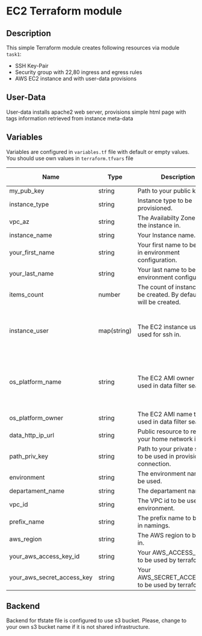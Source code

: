# EC2 Terraform module

## Description

This simple Terraform module creates following resources via module `task1`:
- SSH Key-Pair
- Security group with 22,80 ingress and egress rules 
- AWS EC2 instance and with user-data provisions

## User-Data
User-data installs apache2 web server, provisions simple html page with tags information retrieved from instance meta-data

## Variables
Variables are configured in `variables.tf` file with default or empty values. You should use own values in `terraform.tfvars` file

| Name | Type | Description | Default value |
|-|-|-|-|
| my_pub_key | string | Path to your public key. | - |
| instance_type | string | Instance type to be provisioned. | t2.micro |
| vpc_az | string | The Availabilty Zone to start the instance in. | us-east-1c |
| instance_name | string | Your Instance name. | server |
| your_first_name | string | Your first name to be used in environment configuration. | - |
| your_last_name | string | Your last name to be used in environment configuration. | - |
| items_count | number | The count of instances to be created. By default one will be created. | 1 |
| instance_user | map(string) | The EC2 instance user to be used for ssh in. |  "amazon" = "ec2-user" "ubuntu" = "ubuntu" |
| os_platform_name | string | The EC2 AMI owner to be used in data filter search. | amzn2-ami-kernel-5.10-hvm*-x86_64-gp2 |
| os_platform_owner | string | The EC2 AMI name to be used in data filter search. | amazon |
| data_http_ip_url | string | Public resource to retrieve your home network ip | - |
| path_priv_key | string | Path to your private ssh key to be used in provision connection. | - |
| environment | string | The environment name to be used. | dev |
| departament_name | string | The departament name. | IT |
| vpc_id | string | The VPC id to be used in environment. | - |
| prefix_name | string | The prefix name to be used in namings. | - |
| aws_region | string | The AWS region to be used in. | us-east-1 |
| your_aws_access_key_id | string | Your AWS_ACCESS_KEY_ID to be used by terraform. | - |
| your_aws_secret_access_key | string | Your AWS_SECRET_ACCESS_KEY to be used by terraform. | - |

## Backend
Backend for tfstate file is configured to use s3 bucket. Please, change to your own s3 bucket name if it is not shared infrastructure.

